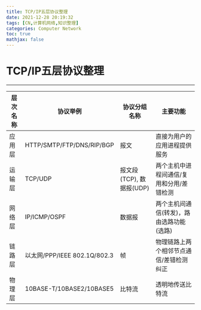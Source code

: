 ```yaml
---
title: TCP/IP五层协议整理
date: 2021-12-28 20:19:32
tags: [CN,计算机网络,知识整理]
categories: Computer Network
toc: true
mathjax: false
---
```


# TCP/IP五层协议整理

---

| 层次名称 | 协议举例                     | 协议分组名称             | 主要功能                                 |
| -------- | ---------------------------- | ------------------------ | ---------------------------------------- |
| 应用层   | HTTP/SMTP/FTP/DNS/RIP/BGP    | 报文                     | 直接为用户的应用进程提供服务             |
| 运输层   | TCP/UDP                      | 报文段(TCP), 数据报(UDP) | 两个主机中进程间通信/复用和分用/差错检测 |
| 网络层   | IP/ICMP/OSPF                 | 数据报                   | 两个主机间通信(转发)，路由选路功能(选路) |
| 链路层   | 以太网/PPP/IEEE 802.1Q/802.3 | 帧                       | 物理链路上两个相邻节点通信/差错检测纠正  |
| 物理层   | 10BASE-T/10BASE2/10BASE5     | 比特流                   | 透明地传送比特流                         |

